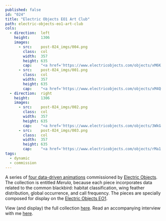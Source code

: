 ```yaml
---
published: false
id: "024"
title: "Electric Objects EO1 Art Club"
path: electric-objects-eo1-art-club
cols:
  - direction:  left
    height:     1306
    images:
      - src:    post-024_imgs/004.png
        class:  col
        width:  357
        height: 635
        cap:    "<a href='https://www.electricobjects.com/objects/xM6K'>004</a>"
      - src:    post-024_imgs/001.png
        class:  col
        width:  357
        height: 635
        cap:    "<a href='https://www.electricobjects.com/objects/xM4Q'>002</a>"
  - direction:  right
    height:     1306
    images:
      - src:    post-024_imgs/002.png
        class:  col
        width:  357
        height: 635
        cap:    "<a href='https://www.electricobjects.com/objects/3WkG'>001</a>"
      - src:    post-024_imgs/003.png
        class:  col
        width:  357
        height: 635
        cap:    "<a href='https://www.electricobjects.com/objects/rMa1'>003</a>"
tags:
  - dynamic
  - commission
---
```

A series of [four data-driven animations](https://www.electricobjects.com/collections/67) commissioned by [Electric Objects](https://www.electricobjects.com/). The collection is entitled _Merula_, because each piece incorporates data related to the common blackbird: habitat classification, wing feather distribution, global occurrence, and call frequency. The pieces are specially composed for display on the [Electric Objects EO1](http://shop.electricobjects.com/).

View (and display) the full collection [here](https://www.electricobjects.com/collections/67). Read an accompanying interview with me [here](http://zine.electricobjects.com/interviews/emily-fuhrman).